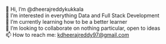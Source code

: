 
👋 Hi, I’m @dheerajreddykukkala  
👀 I’m interested in everything Data and Full Stack Development  
🌱 I’m currently learning how to be a better learner  
💞️ I’m looking to collaborate on nothing particular, open to ideas  
📫 How to reach me: kdheerajreddy97@gmail.com  
